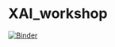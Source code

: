 # XAI_workshop


[![Binder](https://mybinder.org/badge_logo.svg)](https://mybinder.org/v2/gh/RIVACON/XAI_workshop/main)